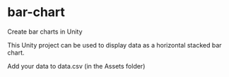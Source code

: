 # bar-chart
Create bar charts in Unity


This Unity project can be used to display data as a horizontal stacked bar chart.

Add your data to data.csv (in the Assets folder)
